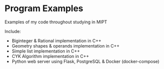 # Program Examples
Examples of my code throughout studying in MIPT

Include:
* Biginteger & Rational implementation in C++
* Geometry shapes & operands implementation in C++
* Simple list implementation in C++
* CYK Algorithm implementation in C++
* Python web server using Flask, PostgreSQL & Docker (docker-compose)
